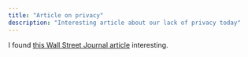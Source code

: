 ```yaml
---
title: "Article on privacy"
description: "Interesting article about our lack of privacy today"
---
```


I found [this Wall Street Journal article](https://www.wsj.com/articles/privacy-is-dead-heres-what-comes-next-1525608001) interesting. 
